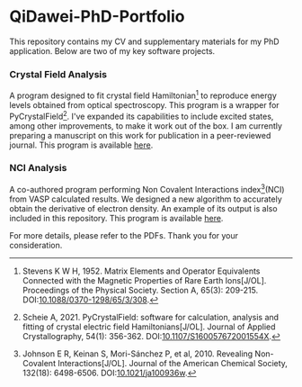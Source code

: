 # QiDawei-PhD-Portfolio
This repository contains my CV and supplementary materials for my PhD application. Below are two of my key software projects.

### Crystal Field Analysis
A program designed to fit crystal field Hamiltonian[^1] to reproduce energy levels obtained from optical spectroscopy. This program is a wrapper for PyCrystalField[^2]. I've expanded its capabilities to include excited states, among other improvements, to make it work out of the box. I am currently preparing a manuscript on this work for publication in a peer-reviewed journal. This program is available [here](https://github.com/QiDawei98/YouZhiSan).

### NCI Analysis
A co-authored program performing Non Covalent Interactions index[^3](NCI) from VASP calculated results. We designed a new algorithm to accurately obtain the derivative of electron density. An example of its output is also included in this repository. This program is available [here](https://github.com/QiDawei98/Flower_Lane).

For more details, please refer to the PDFs. Thank you for your consideration.


[^1]: Stevens K W H, 1952. Matrix Elements and Operator Equivalents Connected with the Magnetic Properties of Rare Earth Ions\[J/OL]. Proceedings of the Physical Society. Section A, 65(3): 209-215. DOI:[10.1088/0370-1298/65/3/308](https://doi.org/10.1088/0370-1298/65/3/308).
[^2]:Scheie A, 2021. PyCrystalField: software for calculation, analysis and fitting of crystal electric field Hamiltonians\[J/OL]. Journal of Applied Crystallography, 54(1): 356-362. DOI:[10.1107/S160057672001554X](https://doi.org/10.1107/S160057672001554X).
[^3]:Johnson E R, Keinan S, Mori-Sánchez P, et al, 2010. Revealing Non-Covalent Interactions\[J/OL]. Journal of the American Chemical Society, 132(18): 6498-6506. DOI:[10.1021/ja100936w](https://doi.org/10.1021/ja100936w).





